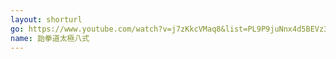 ```yaml
---
layout: shorturl
go: https://www.youtube.com/watch?v=j7zKkcVMaq8&list=PL9P9juNnx4d5BEVz35W4qPUZ2bkHi115P
name: 跆拳道太極八式
---
```

